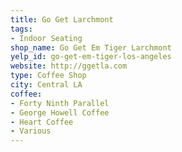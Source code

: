 ```yaml
---
title: Go Get Larchmont
tags:
- Indoor Seating
shop_name: Go Get Em Tiger Larchmont
yelp_id: go-get-em-tiger-los-angeles
website: http://ggetla.com
type: Coffee Shop
city: Central LA
coffee:
- Forty Ninth Parallel
- George Howell Coffee
- Heart Coffee
- Various
---
```

